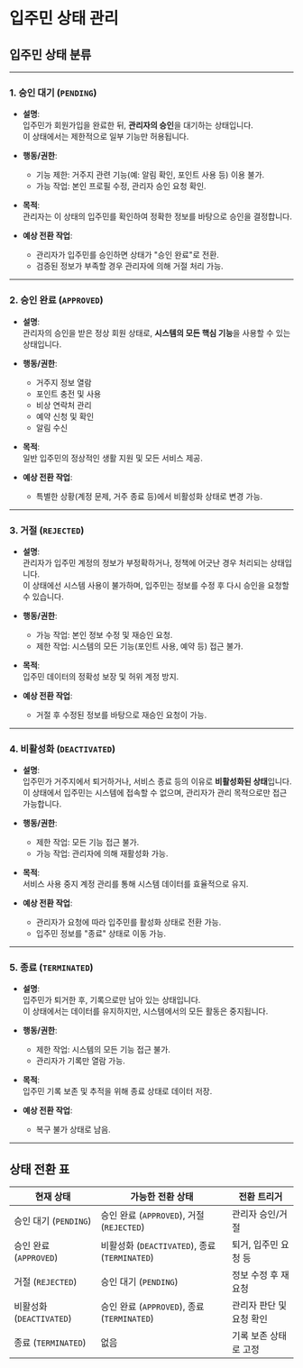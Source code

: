 # 입주민 상태 관리

## 입주민 상태 분류

---

### 1. 승인 대기 (`PENDING`)

- **설명**:  
  입주민가 회원가입을 완료한 뒤, **관리자의 승인**을 대기하는 상태입니다.  
  이 상태에서는 제한적으로 일부 기능만 허용됩니다.

- **행동/권한**:
    - 기능 제한: 거주지 관련 기능(예: 알림 확인, 포인트 사용 등) 이용 불가.
    - 가능 작업: 본인 프로필 수정, 관리자 승인 요청 확인.

- **목적**:  
  관리자는 이 상태의 입주민를 확인하여 정확한 정보를 바탕으로 승인을 결정합니다.

- **예상 전환 작업**:
    - 관리자가 입주민를 승인하면 상태가 "승인 완료"로 전환.
    - 검증된 정보가 부족할 경우 관리자에 의해 거절 처리 가능.

---

### 2. 승인 완료 (`APPROVED`)

- **설명**:  
  관리자의 승인을 받은 정상 회원 상태로, **시스템의 모든 핵심 기능**을 사용할 수 있는 상태입니다.

- **행동/권한**:
    - 거주지 정보 열람
    - 포인트 충전 및 사용
    - 비상 연락처 관리
    - 예약 신청 및 확인
    - 알림 수신

- **목적**:  
  일반 입주민의 정상적인 생활 지원 및 모든 서비스 제공.

- **예상 전환 작업**:
    - 특별한 상황(계정 문제, 거주 종료 등)에서 비활성화 상태로 변경 가능.

---

### 3. 거절 (`REJECTED`)

- **설명**:  
  관리자가 입주민 계정의 정보가 부정확하거나, 정책에 어긋난 경우 처리되는 상태입니다.  
  이 상태에선 시스템 사용이 불가하며, 입주민는 정보를 수정 후 다시 승인을 요청할 수 있습니다.

- **행동/권한**:
    - 가능 작업: 본인 정보 수정 및 재승인 요청.
    - 제한 작업: 시스템의 모든 기능(포인트 사용, 예약 등) 접근 불가.

- **목적**:  
  입주민 데이터의 정확성 보장 및 허위 계정 방지.

- **예상 전환 작업**:
    - 거절 후 수정된 정보를 바탕으로 재승인 요청이 가능.

---

### 4. 비활성화 (`DEACTIVATED`)

- **설명**:  
  입주민가 거주지에서 퇴거하거나, 서비스 종료 등의 이유로 **비활성화된 상태**입니다.  
  이 상태에서 입주민는 시스템에 접속할 수 없으며, 관리자가 관리 목적으로만 접근 가능합니다.

- **행동/권한**:
    - 제한 작업: 모든 기능 접근 불가.
    - 가능 작업: 관리자에 의해 재활성화 가능.

- **목적**:  
  서비스 사용 중지 계정 관리를 통해 시스템 데이터를 효율적으로 유지.

- **예상 전환 작업**:
    - 관리자가 요청에 따라 입주민를 활성화 상태로 전환 가능.
    - 입주민 정보를 "종료" 상태로 이동 가능.

---

### 5. 종료 (`TERMINATED`)

- **설명**:  
  입주민가 퇴거한 후, 기록으로만 남아 있는 상태입니다.  
  이 상태에서는 데이터를 유지하지만, 시스템에서의 모든 활동은 중지됩니다.

- **행동/권한**:
    - 제한 작업: 시스템의 모든 기능 접근 불가.
    - 관리자가 기록만 열람 가능.

- **목적**:  
  입주민 기록 보존 및 추적을 위해 종료 상태로 데이터 저장.

- **예상 전환 작업**:
    - 복구 불가 상태로 남음.

---

## 상태 전환 표

| **현재 상태**            | **가능한 전환 상태**                           | **전환 트리거**     |
|----------------------|-----------------------------------------|----------------|
| 승인 대기 (`PENDING`)    | 승인 완료 (`APPROVED`), 거절 (`REJECTED`)     | 관리자 승인/거절      |
| 승인 완료 (`APPROVED`)   | 비활성화 (`DEACTIVATED`), 종료 (`TERMINATED`) | 퇴거, 입주민 요청 등   |
| 거절 (`REJECTED`)      | 승인 대기 (`PENDING`)                       | 정보 수정 후 재요청    |
| 비활성화 (`DEACTIVATED`) | 승인 완료 (`APPROVED`), 종료 (`TERMINATED`)   | 관리자 판단 및 요청 확인 |
| 종료 (`TERMINATED`)    | 없음                                      | 기록 보존 상태로 고정   |